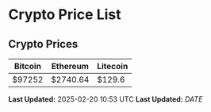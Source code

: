 # Crypto Price List

## Crypto Prices
| Bitcoin | Ethereum | Litecoin |
| ------- | -------- | -------- |
| $97252 | $2740.64 | $129.6 |
**Last Updated:** 2025-02-20 10:53 UTC
**Last Updated:** $DATE$
